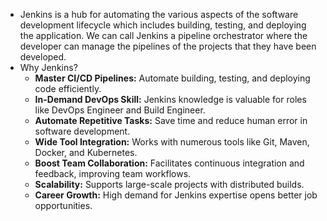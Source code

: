 - Jenkins is a hub for automating the various aspects of the software development lifecycle which includes building, testing, and deploying the application. We can call Jenkins a pipeline orchestrator where the developer can manage the pipelines of the projects that they have been developed.
- Why Jenkins?
	- ****Master CI/CD Pipelines:**** Automate building, testing, and deploying code efficiently.
	- ****In-Demand DevOps Skill:**** Jenkins knowledge is valuable for roles like DevOps Engineer and Build Engineer.
	- ****Automate Repetitive Tasks:**** Save time and reduce human error in software development.
	- ****Wide Tool Integration:**** Works with numerous tools like Git, Maven, Docker, and Kubernetes.
	- ****Boost Team Collaboration:**** Facilitates continuous integration and feedback, improving team workflows.
	- ****Scalability:**** Supports large-scale projects with distributed builds.
	- ****Career Growth:**** High demand for Jenkins expertise opens better job opportunities.